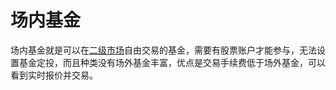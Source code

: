 # 场内基金

场内基金就是可以在[二级市场](./二级市场.md)自由交易的基金，需要有股票账户才能参与，无法设置基金定投，而且种类没有场外基金丰富，优点是交易手续费低于场外基金，可以看到实时报价并交易。
